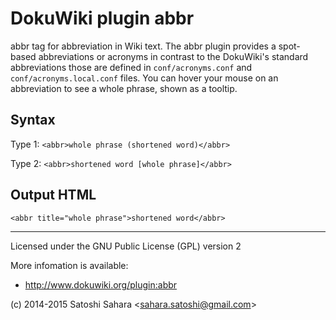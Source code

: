 DokuWiki plugin abbr
====================

abbr tag for abbreviation in Wiki text. 
The abbr plugin provides a spot-based abbreviations or acronyms in contrast to the DokuWiki's standard abbreviations those are defined in `conf/acronyms.conf` and `conf/acronyms.local.conf` files.
You can hover your mouse on an abbreviation to see a whole phrase, shown as a tooltip.

Syntax
------

  Type 1: `<abbr>whole phrase (shortened word)</abbr>`

  Type 2: `<abbr>shortened word [whole phrase]</abbr>`

Output HTML
-----------

    <abbr title="whole phrase">shortened word</abbr>


----
Licensed under the GNU Public License (GPL) version 2

More infomation is available:
  * http://www.dokuwiki.org/plugin:abbr

(c) 2014-2015 Satoshi Sahara \<sahara.satoshi@gmail.com>
